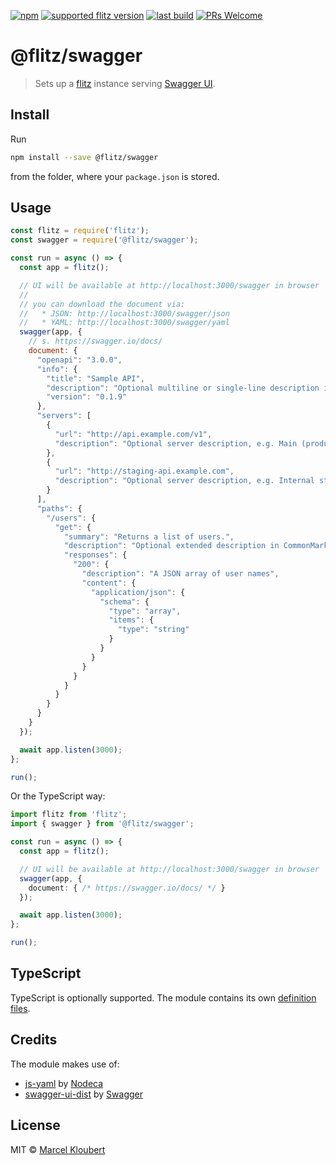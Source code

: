 [![npm](https://img.shields.io/npm/v/@flitz/swagger.svg)](https://www.npmjs.com/package/@flitz/swagger) [![supported flitz version](https://img.shields.io/static/v1?label=flitz&message=0.9.2%2B&color=blue)](https://github.com/flitz-js/flitz) [![last build](https://img.shields.io/github/workflow/status/flitz-js/swagger/Publish)](https://github.com/flitz-js/swagger/actions?query=workflow%3APublish) [![PRs Welcome](https://img.shields.io/badge/PRs-welcome-brightgreen.svg?style=flat-square)](https://github.com/flitz-js/swagger/pulls)

# @flitz/swagger

> Sets up a [flitz](https://github.com/flitz-js/flitz) instance serving [Swagger UI](https://github.com/swagger-api/swagger-ui).

## Install

Run

```bash
npm install --save @flitz/swagger
```

from the folder, where your `package.json` is stored.

## Usage

```javascript
const flitz = require('flitz');
const swagger = require('@flitz/swagger');

const run = async () => {
  const app = flitz();

  // UI will be available at http://localhost:3000/swagger in browser
  //
  // you can download the document via:
  //   * JSON: http://localhost:3000/swagger/json
  //   * YAML: http://localhost:3000/swagger/yaml
  swagger(app, {
    // s. https://swagger.io/docs/
    document: {
      "openapi": "3.0.0",
      "info": {
        "title": "Sample API",
        "description": "Optional multiline or single-line description in [CommonMark](http://commonmark.org/help/) or HTML.",
        "version": "0.1.9"
      },
      "servers": [
        {
          "url": "http://api.example.com/v1",
          "description": "Optional server description, e.g. Main (production) server"
        },
        {
          "url": "http://staging-api.example.com",
          "description": "Optional server description, e.g. Internal staging server for testing"
        }
      ],
      "paths": {
        "/users": {
          "get": {
            "summary": "Returns a list of users.",
            "description": "Optional extended description in CommonMark or HTML.",
            "responses": {
              "200": {
                "description": "A JSON array of user names",
                "content": {
                  "application/json": {
                    "schema": {
                      "type": "array",
                      "items": {
                        "type": "string"
                      }
                    }
                  }
                }
              }
            }
          }
        }
      }
    }
  });

  await app.listen(3000);
};

run();
```

Or the TypeScript way:

```typescript
import flitz from 'flitz';
import { swagger } from '@flitz/swagger';

const run = async () => {
  const app = flitz();

  // UI will be available at http://localhost:3000/swagger in browser
  swagger(app, {
    document: { /* https://swagger.io/docs/ */ }
  });

  await app.listen(3000);
};

run();
```

## TypeScript

TypeScript is optionally supported. The module contains its own [definition files](https://www.typescriptlang.org/docs/handbook/declaration-files/introduction.html).

## Credits

The module makes use of:

* [js-yaml](https://github.com/nodeca/js-yaml) by [Nodeca](https://github.com/nodeca)
* [swagger-ui-dist](https://github.com/swagger-api/swagger-ui) by [Swagger](https://github.com/swagger-api)

## License

MIT © [Marcel Kloubert](https://github.com/mkloubert)

